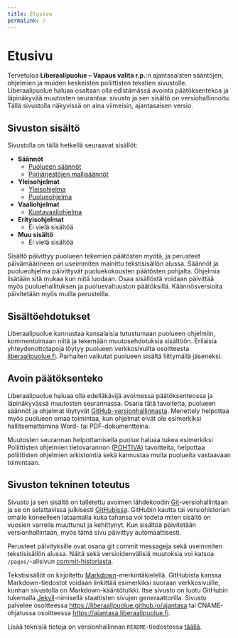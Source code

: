 ```yaml
---
title: Etusivu
permalink: /
---
```


# Etusivu

Tervetuloa **Liberaalipuolue – Vapaus valita r.p.**:n ajantasaisten sääntöjen, ohjelmien ja muiden keskeisten poliittisten tekstien sivustolle. Liberaalipuolue haluaa osaltaan olla edistämässä avointa päätöksentekoa ja läpinäkyvää muutosten seurantaa: sivusto ja sen sisältö on versiohallinnoitu. Tällä sivustolla näkyvissä on aina viimeisin, ajantasaisen versio.

## Sivuston sisältö

Sivustolla on tällä hetkellä seuraavat sisällöt:

- **Säännöt**
  - [Puolueen säännöt](/saannot/)
  - [Piirijärjestöjen mallisäännöt](/mallisaannot_piirijarjestot/)
- **Yleisohjelmat**
  - [Yleisohjelma](/yleisohjelma/)
  - [Puolueohjelma](/puolueohjelma/)
- **Vaaliohjelmat**
  - [Kuntavaaliohjelma](/kuntavaaliohjelma/)
- **Erityisohjelmat**
  - Ei vielä sisältöä
- **Muu sisältö**
  - Ei vielä sisältöä

Sisältö päivittyy puolueen tekemien päätösten myötä, ja perusteet päivämäärineen on useimmiten mainittu tekstisisällön alussa. Säännöt ja puolueohjelma päivittyvät puoluekokousten päätösten pohjalta. Ohjelmia lisätään sitä mukaa kun niitä luodaan. Osaa sisällöstä voidaan päivittää myös puoluehallituksen ja puoluevaltuuston päätöksillä. Käännösversioita päivitetään myös muilla perusteilla.

## Sisältöehdotukset

Liberaalipuolue kannustaa kansalaisia tutustumaan puolueen ohjelmiin, kommentoimaan niitä ja tekemään muutosehdotuksia sisältöön. Erilaisia yhteydenottotapoja löytyy puolueen verkkosivuilta osoitteesta [liberaalipuolue.fi](https://liberaalipuolue.fi/). Parhaiten vaikutat puolueen sisältä liittymällä jäseneksi.

## Avoin päätöksenteko

Liberaalipuolue haluaa olla edelläkävijä avoimessa päätöksenteossa ja läpinäkyvässä muutosten seurannassa. Osana tätä tavoitetta, puolueen säännöt ja ohjelmat löytyvät [GitHub-versionhallinnasta](https://github.com/liberaalipuolue/ajantasa/). Menettely helpottaa myös puolueen omaa toimintaa, kun ohjelmat eivät ole esimerkiksi hallitsemattomina Word- tai PDF-dokumentteina. 

Muutosten seurannan helpottamisella puolue haluaa tukea esimerkiksi Poliittisten ohjelmien tietovarannon ([POHTIVA](http://www.fsd.uta.fi/pohtiva/)) tavoitteita, helpottaa poliittisten ohjelmien arkistointia sekä kannustaa muita puolueita vastaavaan toimintaan.

## Sivuston tekninen toteutus

Sivusto ja sen sisältö on talletettu avoimen lähdekoodin [Git](https://fi.wikipedia.org/wiki/Git)-versiohallintaan ja se on selattavissa julkisesti [GitHubissa](https://fi.wikipedia.org/wiki/GitHub). GitHubin kautta tai versiohistorian omalle koneelleen lataamalla kuka tahansa voi todeta miten sisältö on vuosien varrella muuttunut ja kehittynyt. Kun sisältöä päivitetään versionhallintaan, myös tämä sivu päivittyy automaattisesti.

Perusteet päivityksille ovat osana git commit messageja sekä useimmiten tekstisisällön alussa. Näitä sekä versioidenvälisiä muutoksia voi katsoa `/pages/`-alisivun [commit-historiasta](https://github.com/liberaalipuolue/ajantasa/commits/master/pages).

Tekstisisällöt on kirjoitettu [Markdown](https://en.wikipedia.org/wiki/Markdown)-merkintäkielellä. GitHubista kanssa Markdown-tiedostot voidaan linkittää esimerkiksi suoraan verkkosivuille, kunhan sivustolla on Markdown-kääntötulkki. Itse sivusto on luotu GitHubin tukemalla [Jekyll](https://jekyllrb.com/)-nimisellä staattisten sivujen generaattorilla. Sivusto palvelee osoitteessa <https://liberaalipuolue.github.io/ajantasa> tai CNAME-ohjatussa osoitteessa <https://ajantasa.liberaalipuolue.fi>.

Lisää teknisiä tietoja on versionhallinnan `README`-tiedostossa [täällä](https://github.com/liberaalipuolue/ajantasa/).
